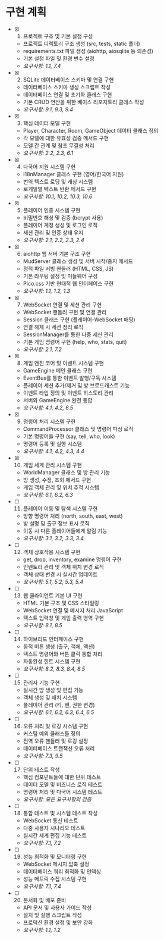 # 구현 계획

- [x] 1. 프로젝트 구조 및 기본 설정 구성

  - 프로젝트 디렉토리 구조 생성 (src, tests, static 폴더)
  - requirements.txt 파일 생성 (aiohttp, aiosqlite 등 의존성)
  - 기본 설정 파일 및 환경 변수 설정
  - _요구사항: 1.1, 7.4_

- [x] 2. SQLite 데이터베이스 스키마 및 연결 구현

  - 데이터베이스 스키마 생성 스크립트 작성
  - 데이터베이스 연결 및 초기화 클래스 구현
  - 기본 CRUD 연산을 위한 베이스 리포지토리 클래스 작성
  - _요구사항: 9.1, 9.3, 9.4_

- [x] 3. 핵심 데이터 모델 구현

  - Player, Character, Room, GameObject 데이터 클래스 정의
  - 각 모델에 대한 유효성 검증 메서드 구현
  - 모델 간 관계 및 참조 무결성 처리
  - _요구사항: 2.2, 2.3, 6.1_

- [x] 4. 다국어 지원 시스템 구현

  - I18nManager 클래스 구현 (영어/한국어 지원)
  - 번역 텍스트 로딩 및 캐싱 시스템
  - 로케일별 텍스트 반환 메서드 구현
  - _요구사항: 10.1, 10.2, 10.3, 10.6_

- [x] 5. 플레이어 인증 시스템 구현

  - 비밀번호 해싱 및 검증 (bcrypt 사용)
  - 플레이어 계정 생성 및 로그인 로직
  - 세션 관리 및 인증 상태 유지
  - _요구사항: 2.1, 2.2, 2.3, 2.4_

- [x] 6. aiohttp 웹 서버 기본 구조 구현

  - MudServer 클래스 생성 및 서버 시작/중지 메서드
  - 정적 파일 서빙 핸들러 (HTML, CSS, JS)
  - 기본 라우팅 설정 및 미들웨어 구성
  - Pico.css 기반 현대적 웹 인터페이스 구현
  - _요구사항: 1.1, 1.2, 1.3_

- [x] 7. WebSocket 연결 및 세션 관리 구현

  - WebSocket 핸들러 구현 및 연결 관리
  - Session 클래스 구현 (플레이어-WebSocket 매핑)
  - 연결 해제 시 세션 정리 로직
  - SessionManager를 통한 다중 세션 관리
  - 기본 게임 명령어 구현 (help, who, stats, quit)
  - _요구사항: 2.1, 7.2_

- [x] 8. 게임 엔진 코어 및 이벤트 시스템 구현

  - GameEngine 메인 클래스 구현
  - EventBus를 통한 이벤트 발행/구독 시스템
  - 플레이어 세션 추가/제거 및 방 브로드캐스트 기능
  - 이벤트 타입 정의 및 이벤트 히스토리 관리
  - 서버와 GameEngine 완전 통합
  - _요구사항: 4.1, 4.2, 6.5_

- [x] 9. 명령어 처리 시스템 구현

  - CommandProcessor 클래스 및 명령어 파싱 로직
  - 기본 명령어들 구현 (say, tell, who, look)
  - 명령어 등록 및 실행 시스템
  - _요구사항: 4.1, 4.2, 4.3, 4.4_

- [x] 10. 게임 세계 관리 시스템 구현

  - WorldManager 클래스 및 방 관리 기능
  - 방 생성, 수정, 조회 메서드 구현
  - 게임 객체 관리 및 위치 추적 시스템
  - _요구사항: 6.1, 6.2, 6.3_

- [ ] 11. 플레이어 이동 및 탐색 시스템 구현

  - 방향 명령어 처리 (north, south, east, west)
  - 방 설명 및 출구 정보 표시 로직
  - 이동 시 다른 플레이어들에게 알림 기능
  - _요구사항: 3.1, 3.2, 3.3, 3.4_

- [ ] 12. 객체 상호작용 시스템 구현

  - get, drop, inventory, examine 명령어 구현
  - 인벤토리 관리 및 객체 위치 변경 로직
  - 객체 상태 변경 시 실시간 업데이트
  - _요구사항: 5.1, 5.2, 5.3, 5.4_

- [ ] 13. 웹 클라이언트 기본 UI 구현

  - HTML 기본 구조 및 CSS 스타일링
  - WebSocket 연결 및 메시지 처리 JavaScript
  - 텍스트 입력창 및 게임 출력 영역 구현
  - _요구사항: 8.1, 8.5_

- [ ] 14. 하이브리드 인터페이스 구현

  - 동적 버튼 생성 (출구, 객체, 액션)
  - 텍스트 명령어와 버튼 클릭 통합 처리
  - 자동완성 힌트 시스템 구현
  - _요구사항: 8.2, 8.3, 8.4, 8.5_

- [ ] 15. 관리자 기능 구현

  - 실시간 방 생성 및 편집 기능
  - 객체 생성 및 배치 시스템
  - 플레이어 관리 (킥, 밴, 권한 변경)
  - _요구사항: 6.1, 6.2, 6.3, 6.4, 6.5_

- [ ] 16. 오류 처리 및 로깅 시스템 구현

  - 커스텀 예외 클래스들 정의
  - 전역 오류 핸들러 및 로깅 설정
  - 데이터베이스 트랜잭션 오류 처리
  - _요구사항: 7.3, 9.5_

- [ ] 17. 단위 테스트 작성

  - 핵심 컴포넌트들에 대한 단위 테스트
  - 데이터 모델 및 비즈니스 로직 테스트
  - 명령어 처리 및 다국어 시스템 테스트
  - _요구사항: 모든 요구사항의 검증_

- [ ] 18. 통합 테스트 및 시스템 테스트 작성

  - WebSocket 통신 테스트
  - 다중 사용자 시나리오 테스트
  - 실시간 세계 편집 기능 테스트
  - _요구사항: 7.1, 7.2_

- [ ] 19. 성능 최적화 및 모니터링 구현

  - WebSocket 메시지 압축 설정
  - 데이터베이스 쿼리 최적화 및 인덱싱
  - 성능 메트릭 수집 시스템 구현
  - _요구사항: 7.1, 7.4_

- [ ] 20. 문서화 및 배포 준비
  - API 문서 및 사용자 가이드 작성
  - 설치 및 실행 스크립트 작성
  - 프로덕션 환경 설정 및 보안 강화
  - _요구사항: 1.1, 1.2_
